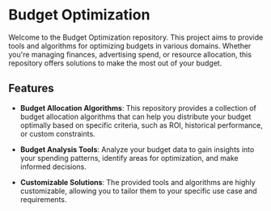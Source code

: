# Budget Optimization

Welcome to the Budget Optimization repository. This project aims to provide tools and algorithms for optimizing budgets in various domains. Whether you're managing finances, advertising spend, or resource allocation, this repository offers solutions to make the most out of your budget.


## Features

- **Budget Allocation Algorithms**: This repository provides a collection of budget allocation algorithms that can help you distribute your budget optimally based on specific criteria, such as ROI, historical performance, or custom constraints.

- **Budget Analysis Tools**: Analyze your budget data to gain insights into your spending patterns, identify areas for optimization, and make informed decisions.

- **Customizable Solutions**: The provided tools and algorithms are highly customizable, allowing you to tailor them to your specific use case and requirements.

